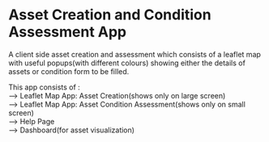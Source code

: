 # Asset Creation and Condition Assessment App

A client side asset creation and assessment which consists of a leaflet map with useful popups(with different colours) showing either the details of assets or condition form to be filled. <br>

This app consists of : <br>
--> Leaflet Map App: Asset Creation(shows only on large screen) <br>
--> Leaflet Map App: Asset Condition Assessment(shows only on small screen) <br>
--> Help Page <br>
--> Dashboard(for asset visualization) <br>
